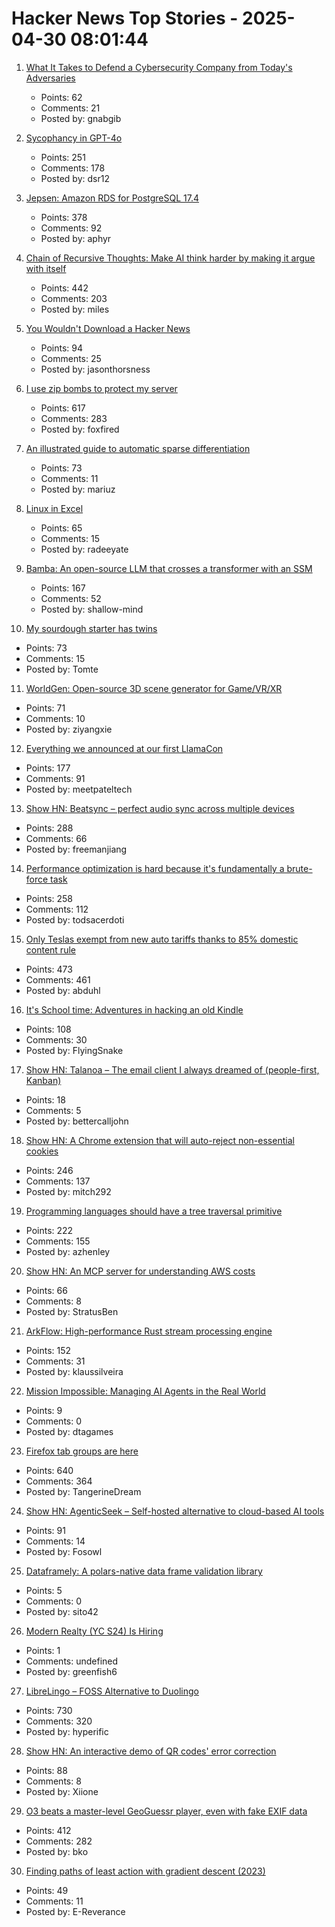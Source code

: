 # Hacker News Top Stories - 2025-04-30 08:01:44

1. [What It Takes to Defend a Cybersecurity Company from Today's Adversaries](https://www.sentinelone.com/labs/top-tier-target-what-it-takes-to-defend-a-cybersecurity-company-from-todays-adversaries/)
   - Points: 62
   - Comments: 21
   - Posted by: gnabgib

2. [Sycophancy in GPT-4o](https://openai.com/index/sycophancy-in-gpt-4o/)
   - Points: 251
   - Comments: 178
   - Posted by: dsr12

3. [Jepsen: Amazon RDS for PostgreSQL 17.4](https://jepsen.io/analyses/amazon-rds-for-postgresql-17.4)
   - Points: 378
   - Comments: 92
   - Posted by: aphyr

4. [Chain of Recursive Thoughts: Make AI think harder by making it argue with itself](https://github.com/PhialsBasement/Chain-of-Recursive-Thoughts)
   - Points: 442
   - Comments: 203
   - Posted by: miles

5. [You Wouldn't Download a Hacker News](https://www.jasonthorsness.com/25)
   - Points: 94
   - Comments: 25
   - Posted by: jasonthorsness

6. [I use zip bombs to protect my server](https://idiallo.com/blog/zipbomb-protection)
   - Points: 617
   - Comments: 283
   - Posted by: foxfired

7. [An illustrated guide to automatic sparse differentiation](https://iclr-blogposts.github.io/2025/blog/sparse-autodiff/)
   - Points: 73
   - Comments: 11
   - Posted by: mariuz

8. [Linux in Excel](https://github.com/NSG650/LinuxInExcel)
   - Points: 65
   - Comments: 15
   - Posted by: radeeyate

9. [Bamba: An open-source LLM that crosses a transformer with an SSM](https://research.ibm.com/blog/bamba-ssm-transformer-model)
   - Points: 167
   - Comments: 52
   - Posted by: shallow-mind

10. [My sourdough starter has twins](https://brainbaking.com/post/2025/04/my-sourdough-starter-has-twins/)
   - Points: 73
   - Comments: 15
   - Posted by: Tomte

11. [WorldGen: Open-source 3D scene generator for Game/VR/XR](https://worldgen.github.io/)
   - Points: 71
   - Comments: 10
   - Posted by: ziyangxie

12. [Everything we announced at our first LlamaCon](https://ai.meta.com/blog/llamacon-llama-news/?_fb_noscript=1)
   - Points: 177
   - Comments: 91
   - Posted by: meetpateltech

13. [Show HN: Beatsync – perfect audio sync across multiple devices](https://github.com/freeman-jiang/beatsync)
   - Points: 288
   - Comments: 66
   - Posted by: freemanjiang

14. [Performance optimization is hard because it's fundamentally a brute-force task](https://purplesyringa.moe/blog/why-performance-optimization-is-hard-work/)
   - Points: 258
   - Comments: 112
   - Posted by: todsacerdoti

15. [Only Teslas exempt from new auto tariffs thanks to 85% domestic content rule](https://fuelarc.com/cars/only-tesla-exempt-from-new-auto-tariffs-thanks-to-85-domestic-content-rule/)
   - Points: 473
   - Comments: 461
   - Posted by: abduhl

16. [It's School time: Adventures in hacking an old Kindle](https://samkhawase.com/blog/hacking-kindle/)
   - Points: 108
   - Comments: 30
   - Posted by: FlyingSnake

17. [Show HN: Talanoa – The email client I always dreamed of (people-first, Kanban)](https://talanoa.email/)
   - Points: 18
   - Comments: 5
   - Posted by: bettercalljohn

18. [Show HN: A Chrome extension that will auto-reject non-essential cookies](https://blog.bymitch.com/posts/reject-cookies/)
   - Points: 246
   - Comments: 137
   - Posted by: mitch292

19. [Programming languages should have a tree traversal primitive](https://blog.tylerglaiel.com/p/programming-languages-should-have)
   - Points: 222
   - Comments: 155
   - Posted by: azhenley

20. [Show HN: An MCP server for understanding AWS costs](undefined)
   - Points: 66
   - Comments: 8
   - Posted by: StratusBen

21. [ArkFlow: High-performance Rust stream processing engine](https://github.com/arkflow-rs/arkflow)
   - Points: 152
   - Comments: 31
   - Posted by: klaussilveira

22. [Mission Impossible: Managing AI Agents in the Real World](https://medium.com/gitconnected/mission-impossible-managing-ai-agents-in-the-real-world-f8e7834833af)
   - Points: 9
   - Comments: 0
   - Posted by: dtagames

23. [Firefox tab groups are here](https://blog.mozilla.org/en/firefox/tab-groups-community/)
   - Points: 640
   - Comments: 364
   - Posted by: TangerineDream

24. [Show HN: AgenticSeek – Self-hosted alternative to cloud-based AI tools](https://github.com/Fosowl/agenticSeek)
   - Points: 91
   - Comments: 14
   - Posted by: Fosowl

25. [Dataframely: A polars-native data frame validation library](https://tech.quantco.com/blog/dataframely)
   - Points: 5
   - Comments: 0
   - Posted by: sito42

26. [Modern Realty (YC S24) Is Hiring](https://www.workatastartup.com/jobs/66546)
   - Points: 1
   - Comments: undefined
   - Posted by: greenfish6

27. [LibreLingo – FOSS Alternative to Duolingo](https://librelingo.app)
   - Points: 730
   - Comments: 320
   - Posted by: hyperific

28. [Show HN: An interactive demo of QR codes' error correction](https://qris.cool)
   - Points: 88
   - Comments: 8
   - Posted by: Xiione

29. [O3 beats a master-level GeoGuessr player, even with fake EXIF data](https://sampatt.com/blog/2025-04-28-can-o3-beat-a-geoguessr-master)
   - Points: 412
   - Comments: 282
   - Posted by: bko

30. [Finding paths of least action with gradient descent (2023)](https://greydanus.github.io/2023/03/05/ncf-tutorial/)
   - Points: 49
   - Comments: 11
   - Posted by: E-Reverance

